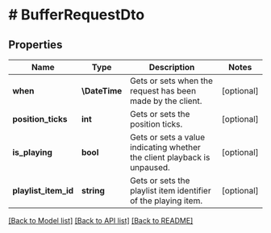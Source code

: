 # # BufferRequestDto

## Properties

Name | Type | Description | Notes
------------ | ------------- | ------------- | -------------
**when** | **\DateTime** | Gets or sets when the request has been made by the client. | [optional]
**position_ticks** | **int** | Gets or sets the position ticks. | [optional]
**is_playing** | **bool** | Gets or sets a value indicating whether the client playback is unpaused. | [optional]
**playlist_item_id** | **string** | Gets or sets the playlist item identifier of the playing item. | [optional]

[[Back to Model list]](../../README.md#models) [[Back to API list]](../../README.md#endpoints) [[Back to README]](../../README.md)
